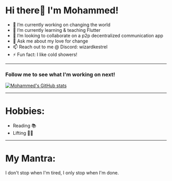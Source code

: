 # Hi there👋 I'm Mohammed!
- 🔭 I’m currently working on changing the world
- 🌱 I’m currently learning & teaching Flutter
- 👯 I’m looking to collaborate on a p2p decentralized communication app
- 💬 Ask me about my love for change
- 📫 Reach out to me @ Discord: wizardkestrel
- ⚡ Fun fact: I like cold showers!
_____
### Follow me to see what I'm working on next!
[![Mohammed's GitHub stats](https://github-readme-stats.vercel.app/api?username=bigb45&show_icons=true&theme=dark)](https://github.com/anuraghazra/github-readme-stats)

__________
# Hobbies:
- Reading 📚
- Lifting 🏋️‍♂️
___________
<!--# Inspiration:
- My mom 💖
- The desire to be Uncommon among the Uncommon.
- Pay Day 💵
-->
# My Mantra:
 I don't stop when I'm tired, I only stop when I'm done.



